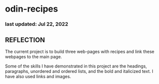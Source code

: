 # odin-recipes
### last updated: Jul 22, 2022

## REFLECTION
The current project is to build three web-pages with recipes
and link these webpages to the main page.

Some of the skills I have demonstrated in this project are the
headings, paragraphs, unordered and ordered lists, and the
bold and italicized text. I have also used links and images.
